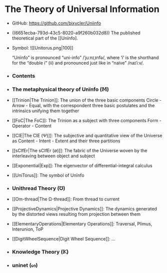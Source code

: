 The Theory of Universal Information
===

- GitHub: https://github.com/bixycler/Uniinfo
- ((6651ecba-793d-43c5-8020-a9f260b032d8)) The published theoretical part of the [[Unïnfo].
- Symbol: ![[Unitorus.png|100]]
  
  
  “Unïnfo” is pronounced “uni-info” /ˈjuːnɪˌɪnfə/, where ‘ï’ is the shorthand for the “double i” (ii) and pronounced just like in “naïve” /naɪˈiːv/.
- ### Contents
- ### The metaphysical theory of Unïnfo (𝕄)
- [[Trinion|The Trinion]]: The union of the three basic components Circle - Arrow - Equal, with the correspondent three basic postulates and the intrinsics unifying them together
- [[FoC|The FoC]]: The Trinion as a subject with three components Form - Operator - Content
- [[CIE|The CIE (Ψ)]]: The subjective and quantitative view of the Universe as Content - Intent - Extent and their three partitions
- [[sCIfEr|The sCIfEr (∅)]]: The fabric of the Universe woven by the interleaving between object and subject
- [[Exponential|Exp]]: The eigenvector of differential-integral calculus
- [[UniTorus]]: The symbol of Unïnfo
- ### Unithread Theory (Ʊ)
- [[Om-thread|The Ω-thread]]: From thread to current
- [[ProjectiveDynamics|Projective Dynamics]]: The dynamics generated by the distorted views resulting from projection between them
- [[ElementaryOperations|Elementary Operations]]: Traversal, Plimus, Interunion, ToP
- [[DigitWheelSequence|Digit Wheel Sequence]]: ...
- ### Knowledge Theory (𝕂)
- ### uninet (ᔕ)